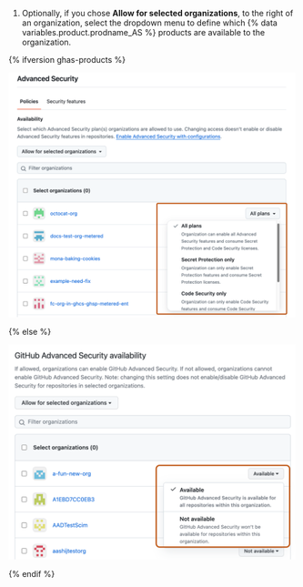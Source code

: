 1. Optionally, if you chose **Allow for selected organizations**, to the right of an organization, select the dropdown menu to define which {% data variables.product.prodname_AS %} products are available to the organization.

{% ifversion ghas-products %}

   ![Screenshot of the dropdown menu to choose a {% data variables.product.prodname_AS %} policy for selected organizations in the enterprise. The dropdown is outlined.](/assets/images/help/enterprises/select-advanced-security-individual-organization-policy.png)

{% else %}

   ![Screenshot of the dropdown menu to choose a {% data variables.product.prodname_AS %} policy for selected organizations in the enterprise. The dropdown is outlined.](/assets/images/help/enterprises/select-advanced-security-individual-organization-policy-ghes-316.png)

{% endif %}
